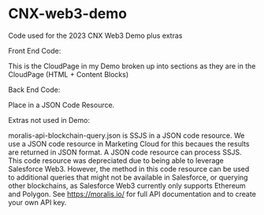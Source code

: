 # CNX-web3-demo
Code used for the 2023 CNX Web3 Demo plus extras

Front End Code:

This is the CloudPage in my Demo broken up into sections as they are in the CloudPage (HTML + Content Blocks)

Back End Code:

Place in a JSON Code Resource.


Extras not used in Demo:

moralis-api-blockchain-query.json is SSJS in a JSON code resource. We use a JSON code resource in Marketing Cloud for this becaues the results are returned in JSON format. A JSON code resource can process SSJS. This code resource was depreciated due to being able to leverage Salesforce Web3. However, the method in this code resource can be used to additional queries that might not be available in Salesforce, or querying other blockchains, as Salesforce Web3 currently only supports Ethereum and Polygon. See https://moralis.io/ for full API documentation and to create your own API key.